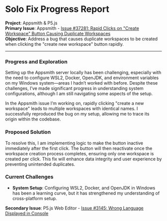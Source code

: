 # Solo Fix Progress Report

**Project**: Appsmith & P5.js  
**Primary Issue**: Appsmith - [Issue #37281: Rapid Clicks on "Create Workspace" Button Causing Duplicate Workspaces](https://github.com/appsmithorg/appsmith/issues/37281)  
**Objective**: Address a bug that causes duplicate workspaces to be created when clicking the "create new workspace" button rapidly.

---

### Progress and Exploration

Setting up the Appsmith server locally has been challenging, especially with the need to configure WSL2, Docker, OpenJDK, and environment variables on my Windows system—areas I hadn’t worked with before. Despite these challenges, I’ve made significant progress in understanding system configurations, although I am still navigating some aspects of the setup.

In the Appsmith issue I’m working on, rapidly clicking "create a new workspace" leads to multiple workspaces with identical names. I successfully reproduced the bug on my setup, allowing me to trace its origin within the codebase.

### Proposed Solution

To resolve this, I am implementing logic to make the button inactive immediately after the first click. The button will then reactivate once the workspace creation process completes, ensuring only one workspace is created per click. This fix will enhance data integrity and user experience by preventing unintended duplicates.

### Current Challenges

- **System Setup**: Configuring WSL2, Docker, and OpenJDK in Windows has been a learning curve, but it has strengthened my understanding of cross-platform setup.

**Secondary Issue**: P5.js Web Editor - [Issue #3145: Wrong Language Displayed in Console](https://github.com/processing/p5.js-web-editor/issues/3145)  
